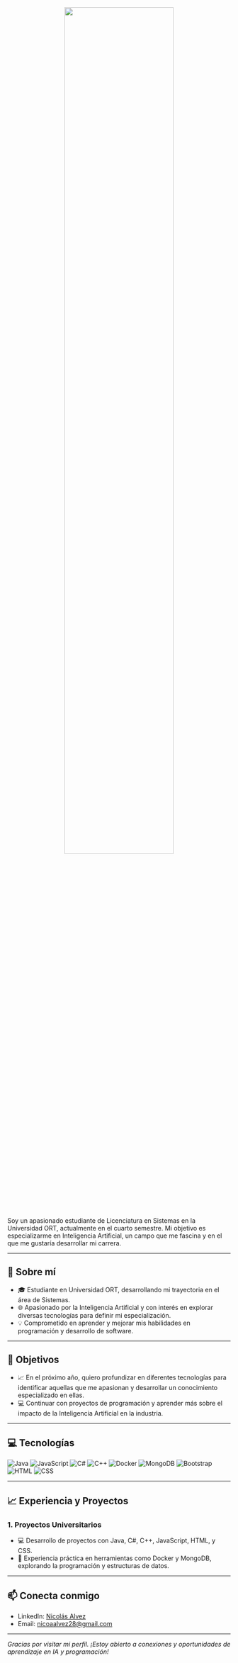 <div align="center">
    <img src="https://readme-typing-svg.demolab.com?font=Inconsolata&weight=500&size=50&duration=4000&pause=300&color=A7A459&center=true&vCenter=true&multiline=true&repeat=false&random=false&width=1300&height=140&lines=Hola,+soy+Nicolás+Alvez" width="70%" />
</div>
Soy un apasionado estudiante de Licenciatura en Sistemas en la Universidad ORT, actualmente en el cuarto semestre. Mi objetivo es especializarme en Inteligencia Artificial, un campo que me fascina y en el que me gustaría desarrollar mi carrera.

---

## 🚀 Sobre mí

- 🎓 Estudiante en Universidad ORT, desarrollando mi trayectoria en el área de Sistemas.
- 🌐 Apasionado por la Inteligencia Artificial y con interés en explorar diversas tecnologías para definir mi especialización.
- 💡 Comprometido en aprender y mejorar mis habilidades en programación y desarrollo de software.

---

## 🎯 Objetivos

- 📈 En el próximo año, quiero profundizar en diferentes tecnologías para identificar aquellas que me apasionan y desarrollar un conocimiento especializado en ellas.
- 💻 Continuar con proyectos de programación y aprender más sobre el impacto de la Inteligencia Artificial en la industria.

---

## 💻 Tecnologías

![Java](https://img.shields.io/badge/Java-007396?style=for-the-badge&logo=java&logoColor=white)
![JavaScript](https://img.shields.io/badge/JavaScript-F7DF1E?style=for-the-badge&logo=javascript&logoColor=black)
![C#](https://img.shields.io/badge/C%23-239120?style=for-the-badge&logo=c-sharp&logoColor=white)
![C++](https://img.shields.io/badge/C++-00599C?style=for-the-badge&logo=c%2B%2B&logoColor=white)
![Docker](https://img.shields.io/badge/Docker-2496ED?style=for-the-badge&logo=docker&logoColor=white)
![MongoDB](https://img.shields.io/badge/MongoDB-47A248?style=for-the-badge&logo=mongodb&logoColor=white)
![Bootstrap](https://img.shields.io/badge/Bootstrap-7952B3?style=for-the-badge&logo=bootstrap&logoColor=white)
![HTML](https://img.shields.io/badge/HTML-E34F26?style=for-the-badge&logo=html5&logoColor=white)
![CSS](https://img.shields.io/badge/CSS-1572B6?style=for-the-badge&logo=css3&logoColor=white)

---

## 📈 Experiencia y Proyectos

### 1. **Proyectos Universitarios**
   - 💻 Desarrollo de proyectos con Java, C#, C++, JavaScript, HTML, y CSS.
   - 🧰 Experiencia práctica en herramientas como Docker y MongoDB, explorando la programación y estructuras de datos.

---

## 📫 Conecta conmigo

- LinkedIn: [Nicolás Alvez](https://www.linkedin.com/in/nicol%C3%A1s-alvez-b91245248/)
- Email: [nicoaalvez28@gmail.com](mailto:nicoaalvez28@gmail.com)

---

_Gracias por visitar mi perfil. ¡Estoy abierto a conexiones y oportunidades de aprendizaje en IA y programación!_
